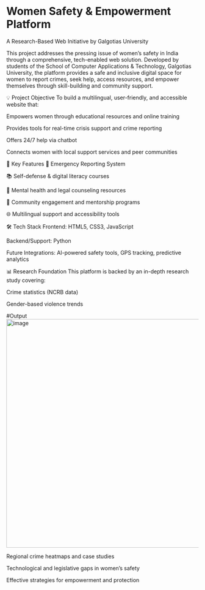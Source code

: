 # Women Safety & Empowerment Platform
A Research-Based Web Initiative by Galgotias University

This project addresses the pressing issue of women’s safety in India through a comprehensive, tech-enabled web solution. Developed by students of the School of Computer Applications & Technology, Galgotias University, the platform provides a safe and inclusive digital space for women to report crimes, seek help, access resources, and empower themselves through skill-building and community support.

💡 Project Objective
To build a multilingual, user-friendly, and accessible website that:

Empowers women through educational resources and online training

Provides tools for real-time crisis support and crime reporting

Offers 24/7 help via chatbot

Connects women with local support services and peer communities

🔐 Key Features
📍 Emergency Reporting System

📚 Self-defense & digital literacy courses

🧠 Mental health and legal counseling resources

🤝 Community engagement and mentorship programs

🌐 Multilingual support and accessibility tools

🛠️ Tech Stack
Frontend: HTML5, CSS3, JavaScript

Backend/Support: Python

Future Integrations: AI-powered safety tools, GPS tracking, predictive analytics

📊 Research Foundation
This platform is backed by an in-depth research study covering:

Crime statistics (NCRB data)

Gender-based violence trends

#Output
<img width="1342" height="597" alt="image" src="https://github.com/user-attachments/assets/41e81d96-62ad-44b0-a6ec-81adaccaf76e" />


Regional crime heatmaps and case studies

Technological and legislative gaps in women’s safety

Effective strategies for empowerment and protection
